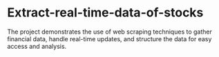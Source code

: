 # Extract-real-time-data-of-stocks
 The project demonstrates the use of web scraping techniques to gather financial data, handle real-time updates, and structure the data for easy access and analysis.
